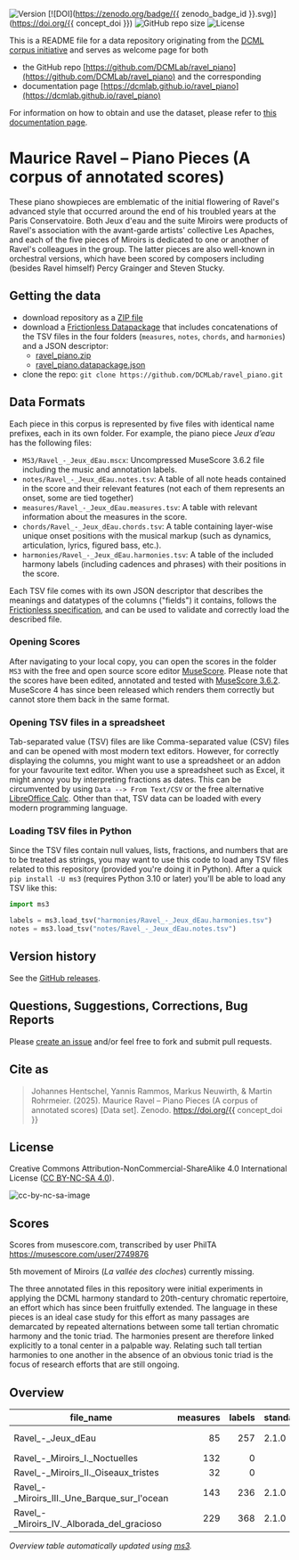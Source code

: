 ![Version](https://img.shields.io/github/v/release/DCMLab/ravel_piano?display_name=tag)
[![DOI](https://zenodo.org/badge/{{ zenodo_badge_id }}.svg)](https://doi.org/{{ concept_doi }})
![GitHub repo size](https://img.shields.io/github/repo-size/DCMLab/ravel_piano)
![License](https://img.shields.io/badge/license-CC%20BY--NC--SA%204.0-9cf)


This is a README file for a data repository originating from the [DCML corpus initiative](https://github.com/DCMLab/dcml_corpora)
and serves as welcome page for both 

* the GitHub repo [https://github.com/DCMLab/ravel_piano](https://github.com/DCMLab/ravel_piano) and the corresponding
* documentation page [https://dcmlab.github.io/ravel_piano](https://dcmlab.github.io/ravel_piano)

For information on how to obtain and use the dataset, please refer to [this documentation page](https://dcmlab.github.io/ravel_piano/introduction).

# Maurice Ravel – Piano Pieces (A corpus of annotated scores)

These piano showpieces are emblematic of the initial flowering of Ravel's advanced style that occurred around the end of
his troubled years at the Paris Conservatoire. Both Jeux d'eau and the suite Miroirs were products of Ravel's
association with the avant-garde artists' collective Les Apaches, and each of the five pieces of Miroirs is dedicated to
one or another of Ravel's colleagues in the group. The latter pieces are also well-known in orchestral versions, which
have been scored by composers including (besides Ravel himself) Percy Grainger and Steven Stucky.

## Getting the data

* download repository as a [ZIP file](https://github.com/DCMLab/ravel_piano/archive/main.zip)
* download a [Frictionless Datapackage](https://specs.frictionlessdata.io/data-package/) that includes concatenations
  of the TSV files in the four folders (`measures`, `notes`, `chords`, and `harmonies`) and a JSON descriptor:
  * [ravel_piano.zip](https://github.com/DCMLab/ravel_piano/releases/latest/download/ravel_piano.zip)
  * [ravel_piano.datapackage.json](https://github.com/DCMLab/ravel_piano/releases/latest/download/ravel_piano.datapackage.json)
* clone the repo: `git clone https://github.com/DCMLab/ravel_piano.git` 


## Data Formats

Each piece in this corpus is represented by five files with identical name prefixes, each in its own folder. 
For example, the piano piece *Jeux d’eau* has the following files:

* `MS3/Ravel_-_Jeux_dEau.mscx`: Uncompressed MuseScore 3.6.2 file including the music and annotation labels.
* `notes/Ravel_-_Jeux_dEau.notes.tsv`: A table of all note heads contained in the score and their relevant features (not each of them represents an onset, some are tied together)
* `measures/Ravel_-_Jeux_dEau.measures.tsv`: A table with relevant information about the measures in the score.
* `chords/Ravel_-_Jeux_dEau.chords.tsv`: A table containing layer-wise unique onset positions with the musical markup (such as dynamics, articulation, lyrics, figured bass, etc.).
* `harmonies/Ravel_-_Jeux_dEau.harmonies.tsv`: A table of the included harmony labels (including cadences and phrases) with their positions in the score.

Each TSV file comes with its own JSON descriptor that describes the meanings and datatypes of the columns ("fields") it contains,
follows the [Frictionless specification](https://specs.frictionlessdata.io/tabular-data-resource/),
and can be used to validate and correctly load the described file. 

### Opening Scores

After navigating to your local copy, you can open the scores in the folder `MS3` with the free and open source score
editor [MuseScore](https://musescore.org). Please note that the scores have been edited, annotated and tested with
[MuseScore 3.6.2](https://github.com/musescore/MuseScore/releases/tag/v3.6.2). 
MuseScore 4 has since been released which renders them correctly but cannot store them back in the same format.

### Opening TSV files in a spreadsheet

Tab-separated value (TSV) files are like Comma-separated value (CSV) files and can be opened with most modern text
editors. However, for correctly displaying the columns, you might want to use a spreadsheet or an addon for your
favourite text editor. When you use a spreadsheet such as Excel, it might annoy you by interpreting fractions as
dates. This can be circumvented by using `Data --> From Text/CSV` or the free alternative
[LibreOffice Calc](https://www.libreoffice.org/download/download/). Other than that, TSV data can be loaded with
every modern programming language.

### Loading TSV files in Python

Since the TSV files contain null values, lists, fractions, and numbers that are to be treated as strings, you may want
to use this code to load any TSV files related to this repository (provided you're doing it in Python). After a quick
`pip install -U ms3` (requires Python 3.10 or later) you'll be able to load any TSV like this:

```python
import ms3

labels = ms3.load_tsv("harmonies/Ravel_-_Jeux_dEau.harmonies.tsv")
notes = ms3.load_tsv("notes/Ravel_-_Jeux_dEau.notes.tsv")
```


## Version history

See the [GitHub releases](https://github.com/DCMLab/ravel_piano/releases).

## Questions, Suggestions, Corrections, Bug Reports

Please [create an issue](https://github.com/DCMLab/ravel_piano/issues) and/or feel free to fork and submit pull requests.

## Cite as

> Johannes Hentschel, Yannis Rammos, Markus Neuwirth, & Martin Rohrmeier. (2025). Maurice Ravel – Piano Pieces (A corpus of annotated scores) [Data set]. Zenodo. https://doi.org/{{ concept_doi }}

## License

Creative Commons Attribution-NonCommercial-ShareAlike 4.0 International License ([CC BY-NC-SA 4.0](https://creativecommons.org/licenses/by-nc-sa/4.0/)).

![cc-by-nc-sa-image](https://licensebuttons.net/l/by-nc-sa/4.0/88x31.png)

## Scores

Scores from musescore.com, transcribed by user PhilTA https://musescore.com/user/2749876

5th movement of Miroirs (*La vallée des cloches*) currently missing.

The three annotated files in this repository were initial experiments in applying the DCML harmony standard to 20th-century chromatic repertoire, an effort which has since been fruitfully extended. The language in these pieces is an ideal case study for this effort as many passages are demarcated by repeated alternations between some tall tertian chromatic harmony and the tonic triad. The harmonies present are therefore linked explicitly to a tonal center in a palpable way. Relating such tall tertian harmonies to one another in the absence of an obvious tonic triad is the focus of research efforts that are still ongoing.

## Overview
|                 file_name                 |measures|labels|standard| annotators |
|-------------------------------------------|-------:|-----:|--------|------------|
|Ravel_-_Jeux_dEau                          |      85|   257|2.1.0   |Adrian Nagel|
|Ravel_-_Miroirs_I._Noctuelles              |     132|     0|        |            |
|Ravel_-_Miroirs_II._Oiseaux_tristes        |      32|     0|        |            |
|Ravel_-_Miroirs_III._Une_Barque_sur_l'ocean|     143|   236|2.1.0   |Adrian Nagel|
|Ravel_-_Miroirs_IV._Alborada_del_gracioso  |     229|   368|2.1.0   |Adrian Nagel|


*Overview table automatically updated using [ms3](https://ms3.readthedocs.io/).*
